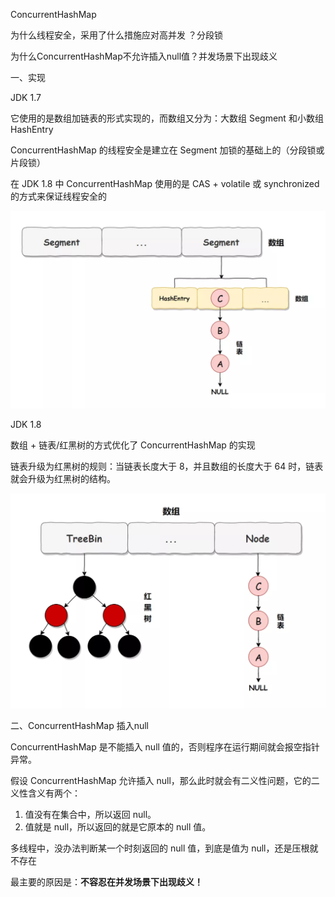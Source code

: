 ConcurrentHashMap 

为什么线程安全，采用了什么措施应对高并发 ？分段锁

为什么ConcurrentHashMap不允许插入null值？并发场景下出现歧义

一、实现

 JDK 1.7 

它使用的是数组加链表的形式实现的，而数组又分为：大数组 Segment 和小数组 HashEntry

ConcurrentHashMap 的线程安全是建立在 Segment 加锁的基础上的（分段锁或片段锁）

在 JDK 1.8 中 ConcurrentHashMap 使用的是 CAS + volatile 或 synchronized 的方式来保证线程安全的

<img src="../../resource/JDK 1.7 线程安全实现.png" alt="图片" style="zoom:67%;" />

 JDK 1.8

数组 + 链表/红黑树的方式优化了 ConcurrentHashMap 的实现

链表升级为红黑树的规则：当链表长度大于 8，并且数组的长度大于 64 时，链表就会升级为红黑树的结构。

<img src="../..\resource\JDK 1.8 底层实现.png" alt="图片" style="zoom:67%;" />

二、ConcurrentHashMap 插入null

ConcurrentHashMap 是不能插入 null 值的，否则程序在运行期间就会报空指针异常。

假设 ConcurrentHashMap 允许插入 null，那么此时就会有二义性问题，它的二义性含义有两个：

1. 值没有在集合中，所以返回 null。
2. 值就是 null，所以返回的就是它原本的 null 值。

多线程中，没办法判断某一个时刻返回的 null 值，到底是值为 null，还是压根就不存在

最主要的原因是：**不容忍在并发场景下出现歧义！**